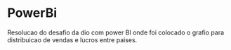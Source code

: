 # PowerBi

Resolucao do desafio da dio com power BI
onde foi colocado o grafio para distribuicao de vendas e lucros entre paises.
